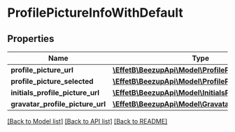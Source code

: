 # ProfilePictureInfoWithDefault

## Properties
Name | Type | Description | Notes
------------ | ------------- | ------------- | -------------
**profile_picture_url** | [**\EffetB\BeezupApi\Model\ProfilePictureUrl**](ProfilePictureUrl.md) |  | [optional] 
**profile_picture_selected** | [**\EffetB\BeezupApi\Model\ProfilePictureSelected**](ProfilePictureSelected.md) |  | 
**initials_profile_picture_url** | [**\EffetB\BeezupApi\Model\InitialsProfilePictureUrl**](InitialsProfilePictureUrl.md) |  | 
**gravatar_profile_picture_url** | [**\EffetB\BeezupApi\Model\GravatarProfilePictureUrl**](GravatarProfilePictureUrl.md) |  | 

[[Back to Model list]](../README.md#documentation-for-models) [[Back to API list]](../README.md#documentation-for-api-endpoints) [[Back to README]](../README.md)


